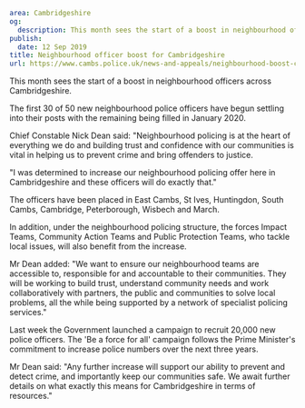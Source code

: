 ```yaml
area: Cambridgeshire
og:
  description: This month sees the start of a boost in neighbourhood officers across Cambridgeshire.
publish:
  date: 12 Sep 2019
title: Neighbourhood officer boost for Cambridgeshire
url: https://www.cambs.police.uk/news-and-appeals/neighbourhood-boost-cambridgeshire
```

This month sees the start of a boost in neighbourhood officers across Cambridgeshire.

The first 30 of 50 new neighbourhood police officers have begun settling into their posts with the remaining being filled in January 2020.

Chief Constable Nick Dean said: "Neighbourhood policing is at the heart of everything we do and building trust and confidence with our communities is vital in helping us to prevent crime and bring offenders to justice.

"I was determined to increase our neighbourhood policing offer here in Cambridgeshire and these officers will do exactly that."

The officers have been placed in East Cambs, St Ives, Huntingdon, South Cambs, Cambridge, Peterborough, Wisbech and March.

In addition, under the neighbourhood policing structure, the forces Impact Teams, Community Action Teams and Public Protection Teams, who tackle local issues, will also benefit from the increase.

Mr Dean added: "We want to ensure our neighbourhood teams are accessible to, responsible for and accountable to their communities. They will be working to build trust, understand community needs and work collaboratively with partners, the public and communities to solve local problems, all the while being supported by a network of specialist policing services."

Last week the Government launched a campaign to recruit 20,000 new police officers. The 'Be a force for all' campaign follows the Prime Minister's commitment to increase police numbers over the next three years.

Mr Dean said: "Any further increase will support our ability to prevent and detect crime, and importantly keep our communities safe. We await further details on what exactly this means for Cambridgeshire in terms of resources."
